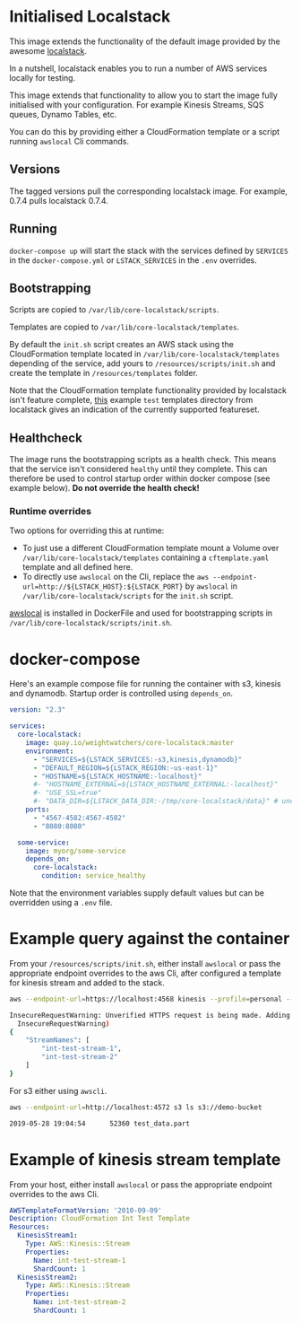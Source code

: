 # Initialised Localstack
This image extends the functionality of the default image provided by the awesome [localstack](https://github.com/localstack/localstack).

In a nutshell, localstack enables you to run a number of AWS services locally for testing.

This image extends that functionality to allow you to start the image fully initialised with your configuration. For example Kinesis Streams, SQS queues, Dynamo Tables, etc.

You can do this by providing either a CloudFormation template or a script running `awslocal` Cli commands.

## Versions
The tagged versions pull the corresponding localstack image. For example, 0.7.4 pulls localstack 0.7.4.

## Running
`docker-compose up` will start the stack with the services defined by `SERVICES` in the `docker-compose.yml` or `LSTACK_SERVICES` in the `.env` overrides.

## Bootstrapping
Scripts are copied to `/var/lib/core-localstack/scripts`.

Templates are copied to `/var/lib/core-localstack/templates`.

By default the `init.sh` script creates an AWS stack using the CloudFormation template located in `/var/lib/core-localstack/templates` depending of the service, add yours to `/resources/scripts/init.sh` and create the template in `/resources/templates` folder.

Note that the CloudFormation template functionality provided by localstack isn't feature complete, [this](https://github.com/localstack/localstack/tree/master/tests/integration/templates) example `test` templates directory from localstack gives an indication of the currently supported featureset.

## Healthcheck
The image runs the bootstrapping scripts as a health check. This means that the service isn't considered `healthy` until they complete. This can therefore be used to control startup order within docker compose (see example below). **Do not override the health check!**

### Runtime overrides
Two options for overriding this at runtime:
- To just use a different CloudFormation template mount a Volume over `/var/lib/core-localstack/templates` containing a `cftemplate.yaml` template and all defined here.
- To directly use `awslocal` on the Cli, replace the `aws --endpoint-url=http://${LSTACK_HOST}:${LSTACK_PORT}` by `awslocal` in `/var/lib/core-localstack/scripts` for the `init.sh` script.

[awslocal](https://github.com/localstack/awscli-local) is installed in DockerFile and used for bootstrapping scripts in `/var/lib/core-localstack/scripts/init.sh`.

# docker-compose
Here's an example compose file for running the container with s3, kinesis and dynamodb. Startup order is controlled using `depends_on`.

```yaml
version: "2.3"

services:
  core-localstack:
    image: quay.io/weightwatchers/core-localstack:master
    environment:
      - "SERVICES=${LSTACK_SERVICES:-s3,kinesis,dynamodb}"
      - "DEFAULT_REGION=${LSTACK_REGION:-us-east-1}"
      - "HOSTNAME=${LSTACK_HOSTNAME:-localhost}"
      #- "HOSTNAME_EXTERNAL=${LSTACK_HOSTNAME_EXTERNAL:-localhost}"
      #- "USE_SSL=true"
      #- "DATA_DIR=${LSTACK_DATA_DIR:-/tmp/core-localstack/data}" # uncomment if you want to persist data between runs 
    ports:
      - "4567-4582:4567-4582"
      - "8080:8080"

  some-service:
    image: myorg/some-service
    depends_on:
      core-localstack:
        condition: service_healthy
```

Note that the environment variables supply default values but can be overridden using a `.env` file.

# Example query against the container
From your `/resources/scripts/init.sh`, either install `awslocal` or pass the appropriate endpoint overrides to the aws Cli, after configured a template for kinesis stream and added to the stack.

```bash
aws --endpoint-url=https://localhost:4568 kinesis --profile=personal --no-verify-ssl list-streams                                                   

InsecureRequestWarning: Unverified HTTPS request is being made. Adding certificate verification is strongly advised. See: https://urllib3.readthedocs.org/en/latest/security.html
  InsecureRequestWarning)
{
    "StreamNames": [
        "int-test-stream-1",
        "int-test-stream-2"
    ]
}
```

For s3 either using `awscli`.

```bash
aws --endpoint-url=http://localhost:4572 s3 ls s3://demo-bucket

2019-05-28 19:04:54      52360 test_data.part
```

# Example of kinesis stream template
From your host, either install `awslocal` or pass the appropriate endpoint overrides to the aws Cli.

```yaml
AWSTemplateFormatVersion: '2010-09-09'
Description: CloudFormation Int Test Template
Resources:
  KinesisStream1:
    Type: AWS::Kinesis::Stream
    Properties:
      Name: int-test-stream-1
      ShardCount: 1
  KinesisStream2:
    Type: AWS::Kinesis::Stream
    Properties:
      Name: int-test-stream-2
      ShardCount: 1
```